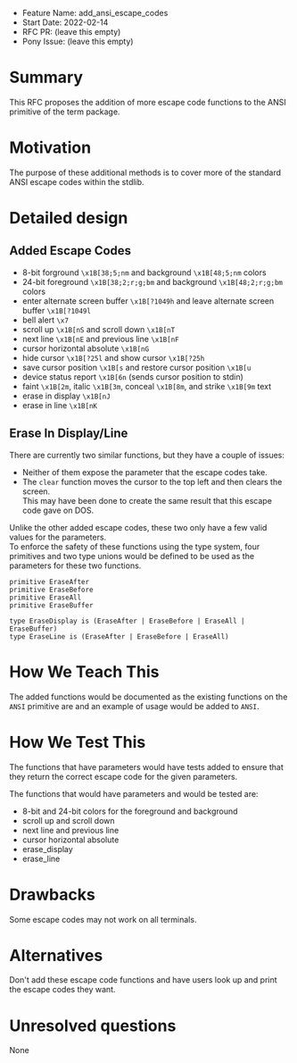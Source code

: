 - Feature Name: add_ansi_escape_codes
- Start Date: 2022-02-14
- RFC PR: (leave this empty)
- Pony Issue: (leave this empty)

# Summary

This RFC proposes the addition of more escape code functions to the ANSI
primitive of the term package.

# Motivation

The purpose of these additional methods is to cover more of the standard ANSI
escape codes within the stdlib.

# Detailed design

## Added Escape Codes

- 8-bit forground `\x1B[38;5;nm` and background `\x1B[48;5;nm` colors
- 24-bit foreground `\x1B[38;2;r;g;bm` and background `\x1B[48;2;r;g;bm` colors
- enter alternate screen buffer `\x1B[?1049h` and leave alternate screen buffer `\x1B[?1049l`
- bell alert `\x7`
- scroll up `\x1B[nS` and scroll down `\x1B[nT`
- next line `\x1B[nE` and previous line `\x1B[nF`
- cursor horizontal absolute `\x1B[nG`
- hide cursor `\x1B[?25l` and show cursor `\x1B[?25h`
- save cursor position `\x1B[s` and restore cursor position `\x1B[u`
- device status report `\x1B[6n` (sends cursor position to stdin)
- faint `\x1B[2m`, italic `\x1B[3m`, conceal `\x1B[8m`, and strike `\x1B[9m` text
- erase in display `\x1B[nJ`
- erase in line  `\x1B[nK`


## Erase In Display/Line

There are currently two similar functions, but they have a couple of issues:
- Neither of them expose the parameter that the escape codes take.  
- The `clear` function moves the cursor to the top left and then clears the screen.  
This may have been done to create the same result that this escape code gave on DOS.

Unlike the other added escape codes, these two only have a few valid values
for the parameters.  
To enforce the safety of these functions using the type system, four primitives
and two type unions would be defined to be used as the parameters for these
two functions.

```pony
primitive EraseAfter
primitive EraseBefore
primitive EraseAll
primitive EraseBuffer

type EraseDisplay is (EraseAfter | EraseBefore | EraseAll | EraseBuffer)
type EraseLine is (EraseAfter | EraseBefore | EraseAll)
```


# How We Teach This

The added functions would be documented as the existing functions on the `ANSI`
primitive are and an example of usage would be added to `ANSI`.

# How We Test This

The functions that have parameters would have tests added to ensure that they
return the correct escape code for the given parameters.

The functions that would have parameters and would be tested are:
- 8-bit and 24-bit colors for the foreground and background
- scroll up and scroll down
- next line and previous line
- cursor horizontal absolute
- erase_display
- erase_line

# Drawbacks

Some escape codes may not work on all terminals.

# Alternatives

Don't add these escape code functions and have users look up and print the
escape codes they want.

# Unresolved questions

None
